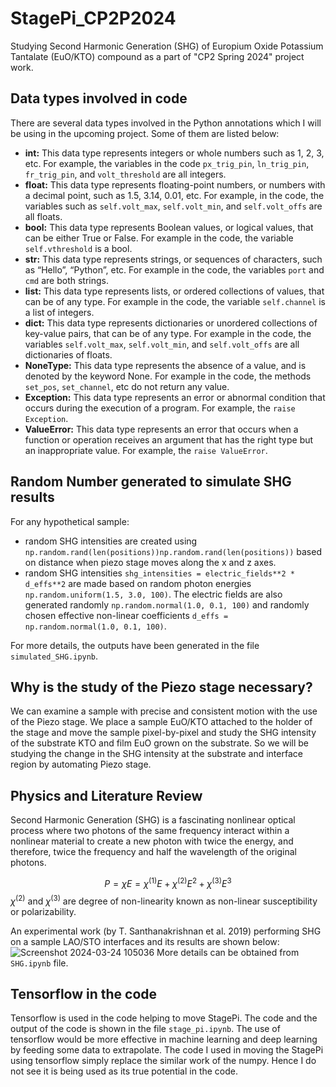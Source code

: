 # StagePi_CP2P2024
Studying Second Harmonic Generation (SHG) of Europium Oxide Potassium Tantalate (EuO/KTO) compound as a part of "CP2 Spring 2024" project work.

## Data types involved in code
There are several data types involved in the Python annotations which I will be using in the upcoming project. Some of them are listed below:
- **int:** This data type represents integers or whole numbers such as 1, 2, 3, etc. For example, the variables in the code `px_trig_pin`, `ln_trig_pin`, `fr_trig_pin`, and `volt_threshold` are all integers.
- **float:** This data type represents floating-point numbers, or numbers with a decimal point, such as 1.5, 3.14, 0.01, etc. For example, in the code, the variables such as `self.volt_max`, `self.volt_min`, and `self.volt_offs` are all floats.
- **bool:** This data type represents Boolean values, or logical values, that can be either True or False. For example in the code, the variable `self.vthreshold` is a bool.
- **str:** This data type represents strings, or sequences of characters, such as “Hello”, “Python”, etc. For example in the code, the variables `port` and `cmd` are both strings.
- **list:** This data type represents lists, or ordered collections of values, that can be of any type. For example in the code, the variable `self.channel` is a list of integers.
- **dict:** This data type represents dictionaries or unordered collections of key-value pairs, that can be of any type. For example in the code, the variables `self.volt_max`, `self.volt_min`, and `self.volt_offs` are all dictionaries of floats.
- **NoneType:** This data type represents the absence of a value, and is denoted by the keyword None. For example in the code, the methods `set_pos`, `set_channel`, etc do not return any value.
- **Exception:** This data type represents an error or abnormal condition that occurs during the execution of a program. For example, the `raise Exception`.
- **ValueError:** This data type represents an error that occurs when a function or operation receives an argument that has the right type but an inappropriate value. For example, the `raise ValueError`.

## Random Number generated to simulate SHG results
For any hypothetical sample: 
- random SHG intensities are created using `np.random.rand(len(positions))np.random.rand(len(positions))` based on distance when piezo stage moves along the x and z axes.
- random SHG intensities `shg_intensities = electric_fields**2 * d_effs**2` are made based on random photon energies `np.random.uniform(1.5, 3.0, 100)`. The electric fields are also generated randomly `np.random.normal(1.0, 0.1, 100)` and randomly chosen effective non-linear coefficients `d_effs = np.random.normal(1.0, 0.1, 100)`.

For more details, the outputs have been generated in the file `simulated_SHG.ipynb`.

## Why is the study of the Piezo stage necessary?
We can examine a sample with precise and consistent motion with the use of the Piezo stage. We place a sample EuO/KTO attached to the holder of the stage and move the sample pixel-by-pixel and study the SHG intensity of the substrate KTO and film EuO grown on the substrate. So we will be studying the change in the SHG intensity at the substrate and interface region by automating Piezo stage.

## Physics and Literature Review
Second Harmonic Generation (SHG) is a fascinating nonlinear optical process where two photons of the same frequency interact within a nonlinear material to create a new photon with twice the energy, and therefore, twice the frequency and half the wavelength of the original photons.

$$P  = \chi E = \chi^{(1)} E + \chi^{(2)} E^2 + \chi^{(3)} E^3$$
$\chi^{(2)}$ and $\chi^{(3)}$ are degree of non-linearity known as non-linear susceptibility or polarizability.

An experimental work (by T. Santhanakrishnan et al. 2019) performing SHG on a sample LAO/STO interfaces and its results are shown below:
![Screenshot 2024-03-24 105036](https://github.com/s4il3sh/StagePi_CP2P2024/assets/144289804/400bd371-24af-44f5-98f7-7b1dd1d08043)
More details can be obtained from `SHG.ipynb` file.

## Tensorflow in the code
Tensorflow is used in the code helping to move StagePi. The code and the output of the code is shown in the file `stage_pi.ipynb`. The use of tensorflow would be more effective in machine learning and deep learning by feeding some data to extrapolate. The code I used in moving the StagePi using tensorflow simply replace the similar work of the numpy. Hence I do not see it is being used as its true potential in the code.

